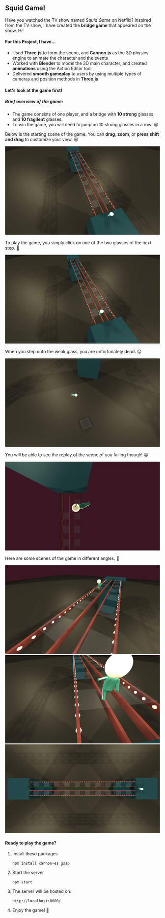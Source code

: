 ## **Squid Game!**

Have you watched the TV show named *Squid Game* on Netflix? 
Inspired from the TV show, I have created the **bridge game** that appeared on the show. Hi!

#### For this Project, I have...
- Used **Three.js** to form the scene, and **Cannon.js** as the 3D physics engine to animate the character and the events
- Worked with **Blender** to model the 3D main character, and created **animations** using the Action Editor tool
- Delivered **smooth gameplay** to users by using multiple types of cameras and position methods in **Three.js**

#### Let's look at the game first!
##### Brief overview of the game:
- The game consists of one player, and a bridge with **10 strong** glasses, and **10 fragilent** glasses. 
- To win the game, you will need to jump on 10 strong glasses in a row! :sunglasses:

Below is the starting scene of the game. You can **drag**, **zoom**, or **press shift and drag** to customize your view. :laughing: 

![img1](/readme_pics/1.png)

To play the game, you simply click on one of the two glasses of the next step. :walking:

![img1](/readme_pics/8.png)

When you step onto the weak glass, you are unfortunately dead. :pensive:

![img1](/readme_pics/5.png)

You will be able to see the replay of the scene of you falling though! :grin:

![img1](/readme_pics/10.png)

Here are some scenes of the game in different angles. :triangular_ruler:

![img1](/readme_pics/3.png)
![img1](/readme_pics/9.png)
![img1](/readme_pics/12.png)

#### Ready to play the game?
1. Install these packages

    ```
    npm install cannon-es gsap
    ```


2. Start the server
   ```
   npm start
   ```

2. The server will be hosted on: 
   ```
   http://localhost:8080/ 
   ```
   
3. Enjoy the game! :tada: